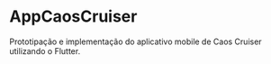 # AppCaosCruiser
Prototipação e implementação do aplicativo mobile de Caos Cruiser utilizando o Flutter.
